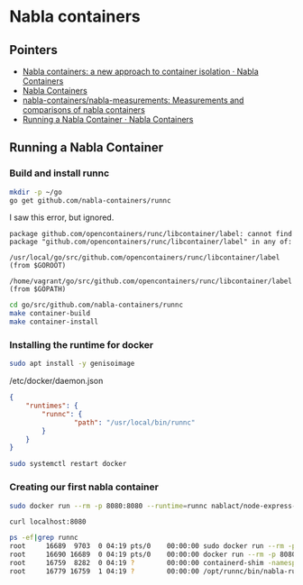 # Nabla containers

## Pointers

- [Nabla containers: a new approach to container isolation · Nabla Containers](https://nabla-containers.github.io/)
- [Nabla Containers](https://github.com/nabla-containers)
- [nabla-containers/nabla-measurements: Measurements and comparisons of nabla containers](https://github.com/nabla-containers/nabla-measurements)
- [Running a Nabla Container · Nabla Containers](https://nabla-containers.github.io/2018/06/28/nabla-setup/)

## Running a Nabla Container

### Build and install runnc

```sh
mkdir -p ~/go
go get github.com/nabla-containers/runnc
```

I saw this error, but ignored.

```
package github.com/opencontainers/runc/libcontainer/label: cannot find package "github.com/opencontainers/runc/libcontainer/label" in any of:
        /usr/local/go/src/github.com/opencontainers/runc/libcontainer/label (from $GOROOT)
        /home/vagrant/go/src/github.com/opencontainers/runc/libcontainer/label (from $GOPATH)
```

```sh
cd go/src/github.com/nabla-containers/runnc
make container-build
make container-install
```


### Installing the runtime for docker

```sh
sudo apt install -y genisoimage
```


/etc/docker/daemon.json


```json
{
    "runtimes": {
        "runnc": {
                "path": "/usr/local/bin/runnc"
        }
    }
}
```

```sh
sudo systemctl restart docker
```


### Creating our first nabla container

```sh
sudo docker run --rm -p 8080:8080 --runtime=runnc nablact/node-express-nabla
```


```
curl localhost:8080
```


```sh
ps -ef|grep runnc
root     16689  9703  0 04:19 pts/0    00:00:00 sudo docker run --rm -p 8080:8080 --runtime=runnc nablact/node-express-nabla
root     16690 16689  0 04:19 pts/0    00:00:00 docker run --rm -p 8080:8080 --runtime=runnc nablact/node-express-nabla
root     16759  8282  0 04:19 ?        00:00:00 containerd-shim -namespace moby -workdir /var/lib/containerd/io.containerd.runtime.v1.linux/moby/f890dd474526621d7232f0f07d803ed7dd2dc82dfaf2411bf45a956352b2dc6a -address /run/containerd/containerd.sock -containerd-binary /usr/bin/containerd -runtime-root /var/run/docker/runtime-runnc
root     16779 16759  1 04:19 ?        00:00:00 /opt/runnc/bin/nabla-run --mem=512 --net-mac=02:42:ac:11:00:02 --net=tapf890dd474526 --disk=/var/run/docker/runtime-runnc/moby/f890dd474526621d7232f0f07d803ed7dd2dc82dfaf2411bf45a956352b2dc6a/rootfs.iso /var/lib/docker/overlay2/dfc849b4eac55398ce9280f3edfae554db54d54a019cacd724bfb95fe687d211/merged/node.nabla {"env":"PATH=/usr/local/sbin:/usr/local/bin:/usr/sbin:/usr/bin:/sbin:/bin","env":"HOSTNAME=f890dd474526","cmdline":"/var/lib/docker/overlay2/dfc849b4eac55398ce9280f3edfae554db54d54a019cacd724bfb95fe687d211/merged/node.nabla /home/node/app/app.js","net":{"if":"ukvmif0","cloner":"True","type":"inet","method":"static","addr":"172.17.0.2","mask":"16","gw":"172.17.0.1"},"blk":{"source":"etfs","path":"/dev/ld0a","fstype":"blk","mountpoint":"/"},"cwd":"/"}
```
